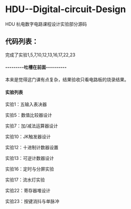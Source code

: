 # HDU--Digital-circuit-Design


HDU 杭电数字电路课程设计实验部分源码


## 代码列表：
完成了实验1,5,7,10,12,13,16,17,22,23


#### ---------吐槽在前面----------
本来是觉得这门课有点复杂，结果验收只看电路板的烧录结果。


#### 实验列表
实验1：五输入表决器

实验5：数值比较器设计

实验7：加/减法运算器设计

实验10：JK触发器设计

实验12：十进制计数器设置

实验13：可逆计数器设计

实验16：定时与分屏实验

实验17：流水灯实验

实验22：寄存器堆设计

实验23：按键消抖与单脉冲


